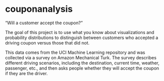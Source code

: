 # couponanalysis

“Will a customer accept the coupon?”

The goal of this project is to use what you know about visualizations and probability distributions to distinguish between customers who accepted a driving coupon versus those that did not.

This data comes from the UCI Machine Learning repository and was collected via a survey on Amazon Mechanical Turk. The survey describes different driving scenarios, including the destination, current time, weather, passenger, etc., and then asks people whether they will accept the coupon if they are the driver.
